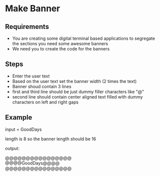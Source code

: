 # Make Banner

## Requirements
- You are creating some digital terminal based applications to segregate the sections you need some awesome banners
- We need you to create the code for the banners

## Steps
- Enter the user text
- Based on the user text set the banner width (2 times the text)
- Banner shoud contain 3 lines 
- first and third line should be just dummy filler characters like "@"
- second line should contain center aligned text filled with dummy characters on left and right gaps


## Example
input = GoodDays

length is 8 so the banner length should be 16

output:

@@@@@@@@@@@@@@@@\
@@@@GoodDays@@@@\
@@@@@@@@@@@@@@@@




